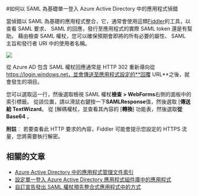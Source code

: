 <properties 
    pageTitle="如何偵錯 SAML 式單一登入 Azure Active Directory 中的應用程式 |Microsoft Azure" 
    description="瞭解如何以 SAML 為基礎單一登入 Azure Active Directory 中的應用程式偵錯 " 
    services="active-directory" 
    authors="asmalser-msft"  
    documentationCenter="na" manager="femila"/>
<tags 
    ms.service="active-directory" 
    ms.devlang="na" 
    ms.topic="article" 
    ms.tgt_pltfrm="na" 
    ms.workload="identity" 
    ms.date="02/09/2016" 
    ms.author="asmalser" />

#<a name="how-to-debug-saml-based-single-sign-on-to-applications-in-azure-active-directory"></a>如何以 SAML 為基礎單一登入 Azure Active Directory 中的應用程式偵錯

當偵錯以 SAML 為基礎的應用程式整合，它，通常會使用這類[Fiddler](http://www.telerik.com/fiddler)的工具，以查看 SAML 要求、 SAML 的回應，發行至應用程式的實際 SAML token 還是有幫助。 藉由檢查 SAML 權杖，您可以確保預期會即將的所有必要的屬性、 SAML 主旨和發行者 URI 中的使用者名稱。

![][1]

從 Azure AD 包含 SAML 權杖回應通常是 HTTP 302 重新導向從 https://login.windows.net，並會傳送至應用程式設定的**回覆 URL**之後，就會發生的項目。 
 
您可以選取這一行，然後選取檢視 SAML 權杖**檢查 > WebForms**右側的面板中的索引標籤。 從該位置，請以滑鼠右鍵按一下**SAMLResponse**值，然後選取 [**傳送給 TextWizard**。 從 [解碼權杖，並查看其內容的 [**轉換**] 功能表，然後選取**從 Base64** 。
 
**附註**︰ 若要查看此 HTTP 要求的內容，Fiddler 可能會提示您設定的 HTTPS 流量，您將需要執行解密。

## <a name="related-articles"></a>相關的文章

- [Azure Active Directory 中的應用程式管理文件索引](active-directory-apps-index.md)
- [設定單一登入 Azure Active Directory 應用程式組件庫中的應用程式](active-directory-saas-custom-apps.md)
- [自訂宣告發出 SAML 權杖預先整合式應用程式中的方式](active-directory-saml-claims-customization.md)

<!--Image references-->
[1]: ./media/active-directory-saml-debugging/fiddler.png
